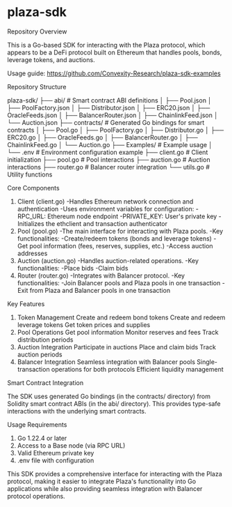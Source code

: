 # plaza-sdk

Repository Overview

This is a Go-based SDK for interacting with the Plaza protocol, which appears to be a DeFi protocol built on Ethereum that handles pools, bonds, leverage tokens, and auctions.

Usage guide: https://github.com/Convexity-Research/plaza-sdk-examples

Repository Structure

plaza-sdk/
├── abi/                    # Smart contract ABI definitions
│   ├── Pool.json
│   ├── PoolFactory.json
│   ├── Distributor.json
│   ├── ERC20.json
│   ├── OracleFeeds.json
│   ├── BalancerRouter.json
│   ├── ChainlinkFeed.json
│   └── Auction.json
├── contracts/             # Generated Go bindings for smart contracts
│   ├── Pool.go
│   ├── PoolFactory.go
│   ├── Distributor.go
│   ├── ERC20.go
│   ├── OracleFeeds.go
│   ├── BalancerRouter.go
│   ├── ChainlinkFeed.go
│   └── Auction.go
├── Examples/             # Example usage
│   └── .env             # Environment configuration example
├── client.go            # Client initialization
├── pool.go              # Pool interactions
├── auction.go           # Auction interactions
├── router.go            # Balancer router integration
└── utils.go             # Utility functions

Core Components

1. Client (client.go)
    -Handles Ethereum network connection and authentication
    -Uses environment variables for configuration:
        -RPC_URL: Ethereum node endpoint
        -PRIVATE_KEY: User's private key
    -Initializes the ethclient and transaction authenticator
2. Pool (pool.go)
    -The main interface for interacting with Plaza pools.
    -Key functionalities:
        -Create/redeem tokens (bonds and leverage tokens)
        -Get pool information (fees, reserves, supplies, etc.)
        -Access auction addresses
3. Auction (auction.go)
    -Handles auction-related operations.
    -Key functionalities:
        -Place bids
        -Claim bids
4. Router (router.go)
    -Integrates with Balancer protocol.
    -Key functionalities:
        -Join Balancer pools and Plaza pools in one transaction
        -Exit from Plaza and Balancer pools in one transaction

Key Features

1. Token Management
    Create and redeem bond tokens
    Create and redeem leverage tokens
    Get token prices and supplies
2. Pool Operations
    Get pool information
    Monitor reserves and fees
    Track distribution periods
3. Auction Integration
    Participate in auctions
    Place and claim bids
    Track auction periods
4. Balancer Integration
    Seamless integration with Balancer pools
    Single-transaction operations for both protocols
    Efficient liquidity management

Smart Contract Integration

The SDK uses generated Go bindings (in the contracts/ directory) from Solidity smart contract ABIs (in the abi/ directory). This provides type-safe interactions with the underlying smart contracts.

Usage Requirements

1. Go 1.22.4 or later
2. Access to a Base node (via RPC URL)
3. Valid Ethereum private key
4. .env file with configuration

This SDK provides a comprehensive interface for interacting with the Plaza protocol, making it easier to integrate Plaza's functionality into Go applications while also providing seamless integration with Balancer protocol operations.